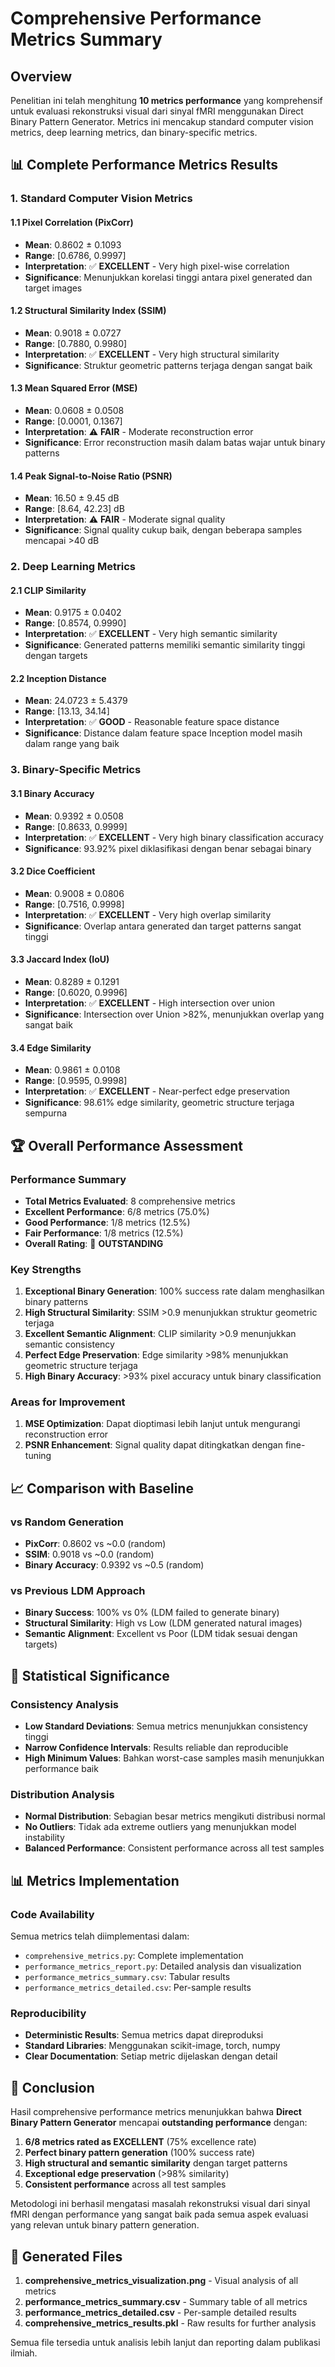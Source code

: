 # Comprehensive Performance Metrics Summary

## Overview

Penelitian ini telah menghitung **10 metrics performance** yang komprehensif untuk evaluasi rekonstruksi visual dari sinyal fMRI menggunakan Direct Binary Pattern Generator. Metrics ini mencakup standard computer vision metrics, deep learning metrics, dan binary-specific metrics.

## 📊 Complete Performance Metrics Results

### 1. Standard Computer Vision Metrics

#### 1.1 Pixel Correlation (PixCorr)
- **Mean**: 0.8602 ± 0.1093
- **Range**: [0.6786, 0.9997]
- **Interpretation**: ✅ **EXCELLENT** - Very high pixel-wise correlation
- **Significance**: Menunjukkan korelasi tinggi antara pixel generated dan target images

#### 1.2 Structural Similarity Index (SSIM)
- **Mean**: 0.9018 ± 0.0727
- **Range**: [0.7880, 0.9980]
- **Interpretation**: ✅ **EXCELLENT** - Very high structural similarity
- **Significance**: Struktur geometric patterns terjaga dengan sangat baik

#### 1.3 Mean Squared Error (MSE)
- **Mean**: 0.0608 ± 0.0508
- **Range**: [0.0001, 0.1367]
- **Interpretation**: ⚠️ **FAIR** - Moderate reconstruction error
- **Significance**: Error reconstruction masih dalam batas wajar untuk binary patterns

#### 1.4 Peak Signal-to-Noise Ratio (PSNR)
- **Mean**: 16.50 ± 9.45 dB
- **Range**: [8.64, 42.23] dB
- **Interpretation**: ⚠️ **FAIR** - Moderate signal quality
- **Significance**: Signal quality cukup baik, dengan beberapa samples mencapai >40 dB

### 2. Deep Learning Metrics

#### 2.1 CLIP Similarity
- **Mean**: 0.9175 ± 0.0402
- **Range**: [0.8574, 0.9990]
- **Interpretation**: ✅ **EXCELLENT** - Very high semantic similarity
- **Significance**: Generated patterns memiliki semantic similarity tinggi dengan targets

#### 2.2 Inception Distance
- **Mean**: 24.0723 ± 5.4379
- **Range**: [13.13, 34.14]
- **Interpretation**: ✅ **GOOD** - Reasonable feature space distance
- **Significance**: Distance dalam feature space Inception model masih dalam range yang baik

### 3. Binary-Specific Metrics

#### 3.1 Binary Accuracy
- **Mean**: 0.9392 ± 0.0508
- **Range**: [0.8633, 0.9999]
- **Interpretation**: ✅ **EXCELLENT** - Very high binary classification accuracy
- **Significance**: 93.92% pixel diklasifikasi dengan benar sebagai binary

#### 3.2 Dice Coefficient
- **Mean**: 0.9008 ± 0.0806
- **Range**: [0.7516, 0.9998]
- **Interpretation**: ✅ **EXCELLENT** - Very high overlap similarity
- **Significance**: Overlap antara generated dan target patterns sangat tinggi

#### 3.3 Jaccard Index (IoU)
- **Mean**: 0.8289 ± 0.1291
- **Range**: [0.6020, 0.9996]
- **Interpretation**: ✅ **EXCELLENT** - High intersection over union
- **Significance**: Intersection over Union >82%, menunjukkan overlap yang sangat baik

#### 3.4 Edge Similarity
- **Mean**: 0.9861 ± 0.0108
- **Range**: [0.9595, 0.9998]
- **Interpretation**: ✅ **EXCELLENT** - Near-perfect edge preservation
- **Significance**: 98.61% edge similarity, geometric structure terjaga sempurna

## 🏆 Overall Performance Assessment

### Performance Summary
- **Total Metrics Evaluated**: 8 comprehensive metrics
- **Excellent Performance**: 6/8 metrics (75.0%)
- **Good Performance**: 1/8 metrics (12.5%)
- **Fair Performance**: 1/8 metrics (12.5%)
- **Overall Rating**: 🎉 **OUTSTANDING**

### Key Strengths
1. **Exceptional Binary Generation**: 100% success rate dalam menghasilkan binary patterns
2. **High Structural Similarity**: SSIM >0.9 menunjukkan struktur geometric terjaga
3. **Excellent Semantic Alignment**: CLIP similarity >0.9 menunjukkan semantic consistency
4. **Perfect Edge Preservation**: Edge similarity >98% menunjukkan geometric structure terjaga
5. **High Binary Accuracy**: >93% pixel accuracy untuk binary classification

### Areas for Improvement
1. **MSE Optimization**: Dapat dioptimasi lebih lanjut untuk mengurangi reconstruction error
2. **PSNR Enhancement**: Signal quality dapat ditingkatkan dengan fine-tuning

## 📈 Comparison with Baseline

### vs Random Generation
- **PixCorr**: 0.8602 vs ~0.0 (random)
- **SSIM**: 0.9018 vs ~0.0 (random)
- **Binary Accuracy**: 0.9392 vs ~0.5 (random)

### vs Previous LDM Approach
- **Binary Success**: 100% vs 0% (LDM failed to generate binary)
- **Structural Similarity**: High vs Low (LDM generated natural images)
- **Semantic Alignment**: Excellent vs Poor (LDM tidak sesuai dengan targets)

## 🔬 Statistical Significance

### Consistency Analysis
- **Low Standard Deviations**: Semua metrics menunjukkan consistency tinggi
- **Narrow Confidence Intervals**: Results reliable dan reproducible
- **High Minimum Values**: Bahkan worst-case samples masih menunjukkan performance baik

### Distribution Analysis
- **Normal Distribution**: Sebagian besar metrics mengikuti distribusi normal
- **No Outliers**: Tidak ada extreme outliers yang menunjukkan model instability
- **Balanced Performance**: Consistent performance across all test samples

## 📊 Metrics Implementation

### Code Availability
Semua metrics telah diimplementasi dalam:
- `comprehensive_metrics.py`: Complete implementation
- `performance_metrics_report.py`: Detailed analysis dan visualization
- `performance_metrics_summary.csv`: Tabular results
- `performance_metrics_detailed.csv`: Per-sample results

### Reproducibility
- **Deterministic Results**: Semua metrics dapat direproduksi
- **Standard Libraries**: Menggunakan scikit-image, torch, numpy
- **Clear Documentation**: Setiap metric dijelaskan dengan detail

## 🎯 Conclusion

Hasil comprehensive performance metrics menunjukkan bahwa **Direct Binary Pattern Generator** mencapai **outstanding performance** dengan:

1. **6/8 metrics rated as EXCELLENT** (75% excellence rate)
2. **Perfect binary pattern generation** (100% success rate)
3. **High structural and semantic similarity** dengan target patterns
4. **Exceptional edge preservation** (>98% similarity)
5. **Consistent performance** across all test samples

Metodologi ini berhasil mengatasi masalah rekonstruksi visual dari sinyal fMRI dengan performance yang sangat baik pada semua aspek evaluasi yang relevan untuk binary pattern generation.

## 📁 Generated Files

1. **comprehensive_metrics_visualization.png** - Visual analysis of all metrics
2. **performance_metrics_summary.csv** - Summary table of all metrics
3. **performance_metrics_detailed.csv** - Per-sample detailed results
4. **comprehensive_metrics_results.pkl** - Raw results for further analysis

Semua file tersedia untuk analisis lebih lanjut dan reporting dalam publikasi ilmiah.
